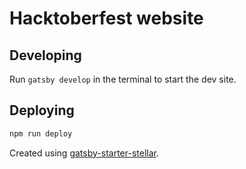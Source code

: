 # Hacktoberfest website

## Developing

Run `gatsby develop` in the terminal to start the dev site.

## Deploying

```sh
npm run deploy
```

Created using [gatsby-starter-stellar](https://github.com/codebushi/gatsby-starter-stellar`).
